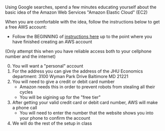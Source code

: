 
Using Google searches, spend a few minutes educating yourself about the basic idea of the Amazon Web Services "Amazon Elastic Cloud" (EC2)

When you are comfortable with the idea, follow the instructions below to get a free AWS account:
   * Follow the BEGINNING of [instructions here](https://docs.aws.amazon.com/AWSEC2/latest/UserGuide/get-set-up-for-amazon-ec2.html#sign-up-for-aws) up to the point where you have finished creating an AWS account

(Only attempt this when you have reliable access both to your cellphone number and the internet)

0. You will want a "personal" account
0. For the address you can give the address of the JHU Economics department:
   3100 Wyman Park Drive
   Baltimore MD 21221
0. You will need to give a credit or debit card number
   * Amazon needs this in order to prevent robots from stealing all their cycles
   * You will be sigining up for the "free tier"
0. After getting your valid credit card or debit card number, AWS will make a phone call
   * You will need to enter the number that the website shows you into your phone to confirm the account
0. We will do the rest of the setup in class
